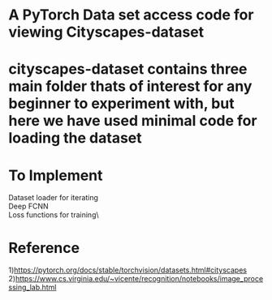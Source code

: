 
# A  PyTorch  Data set access code  for viewing Cityscapes-dataset 
# cityscapes-dataset contains three main folder thats of interest  for any beginner to experiment with, but here we have used minimal code for loading the dataset 

# To Implement 
  Dataset loader for iterating\
  Deep FCNN \
  Loss functions for training\
  

# Reference
1)https://pytorch.org/docs/stable/torchvision/datasets.html#cityscapes \
2)https://www.cs.virginia.edu/~vicente/recognition/notebooks/image_processing_lab.html


